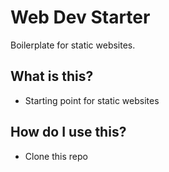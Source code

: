 # Web Dev Starter
Boilerplate for static websites.

## What is this?

* Starting point for static websites

## How do I use this?

* Clone this repo
